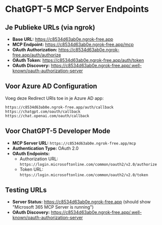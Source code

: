 # ChatGPT-5 MCP Server Endpoints

## Je Publieke URLs (via ngrok)
- **Base URL:** https://c8534d63ab0e.ngrok-free.app
- **MCP Endpoint:** https://c8534d63ab0e.ngrok-free.app/mcp
- **OAuth Authorization:** https://c8534d63ab0e.ngrok-free.app/auth/authorize
- **OAuth Token:** https://c8534d63ab0e.ngrok-free.app/auth/token
- **OAuth Discovery:** https://c8534d63ab0e.ngrok-free.app/.well-known/oauth-authorization-server

## Voor Azure AD Configuration
Voeg deze Redirect URIs toe in je Azure AD app:
```
https://c8534d63ab0e.ngrok-free.app/auth/callback
https://chatgpt.com/oauth/callback
https://chat.openai.com/oauth/callback
```

## Voor ChatGPT-5 Developer Mode
- **MCP Server URL:** `https://c8534d63ab0e.ngrok-free.app/mcp`
- **Authentication Type:** OAuth 2.0
- **OAuth Endpoints:**
  - Authorization URL: `https://login.microsoftonline.com/common/oauth2/v2.0/authorize`
  - Token URL: `https://login.microsoftonline.com/common/oauth2/v2.0/token`

## Testing URLs
- **Server Status:** https://c8534d63ab0e.ngrok-free.app (should show "Microsoft 365 MCP Server is running")
- **OAuth Discovery:** https://c8534d63ab0e.ngrok-free.app/.well-known/oauth-authorization-server
